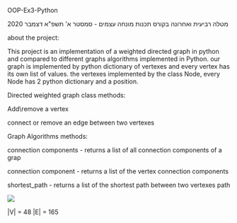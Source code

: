OOP-Ex3-Python

מטלה רביעית ואחרונה בקורס תכנות מונחה עצמים - סמסטר א' תשפ"א דצמבר 2020

about the project:

This project is an implementation of a weighted directed graph in python and compared to different graphs algorithms implemented in Python.
our graph is implemented by python dictionary of vertexes and every vertex has its own list of values.
the vertexes implemented by the class Node, every Node has 2 python dictionary and a position.

Directed weighted graph class methods:

  Add\remove a vertex  
  
  connect or remove an edge between two vertexes

Graph Algorithms methods:

  connection components - returns a list of all connection components of a grap
  
  connection component - returns a list of the vertex connection components
  
  shortest_path - returns a list of the shortest path between two vertexes path

![](https://user-images.githubusercontent.com/74258456/104630513-8078f200-56a3-11eb-8de5-3f12ba87820c.png)

|V| = 48
|E| = 165
